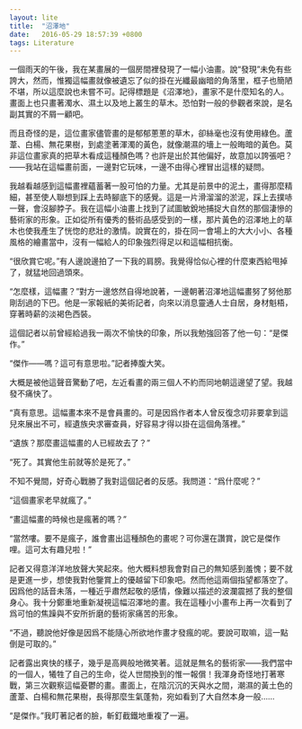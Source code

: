 ```yaml
---
layout: lite
title:  "沼澤地"
date:   2016-05-29 18:57:39 +0800
tags: Literature
---
```


一個雨天的午後，我在某畫展的一個房間裡發現了一幅小油畫。說“發現”未免有些誇大，然而，惟獨這幅畫就像被遺忘了似的掛在光纖最幽暗的角落里，框子也簡陋不堪，所以這麼說也未嘗不可。記得標題是《沼澤地》，畫家不是什麼知名的人。畫面上也只畫著濁水、濕土以及地上叢生的草木。恐怕對一般的參觀者來說，是名副其實的不屑一顧吧。

而且奇怪的是，這位畫家儘管畫的是郁郁蔥蔥的草木，卻絲毫也沒有使用綠色。蘆葦、白楊、無花果樹，到處塗著渾濁的黃色，就像潮濕的墻上一般晦暗的黃色。莫非這位畫家真的把草木看成這種顏色嗎？也許是出於其他偏好，故意加以誇張吧？——我站在這幅畫前面，一邊對它玩味，一邊不由得心裡冒出這樣的疑問。

我越看越感到這幅畫裡蘊蓄著一股可怕的力量。尤其是前景中的泥土，畫得那麼精細，甚至使人聯想到踩上去時腳底下的感覺。這是一片滑溜溜的淤泥，踩上去撲哧一聲，會沒腳脖子。我在這幅小油畫上找到了試圖敏銳地捕捉大自然的那個淒慘的藝術家的形象。正如從所有優秀的藝術品感受到的一樣，那片黃色的沼澤地上的草木也使我產生了恍惚的悲壯的激情。說實在的，掛在同一會場上的大大小小、各種風格的繪畫當中，沒有一幅給人的印象強烈得足以和這幅相抗衡。

“很欣賞它呢。”有人邊說邊拍了一下我的肩膀。我覺得恰似心裡的什麼東西給甩掉了，就猛地回過頭來。

“怎麼樣，這幅畫？”對方一邊悠然自得地說著，一邊朝著沼澤地這幅畫努了努他那剛刮過的下巴。他是一家報紙的美術記者，向來以消息靈通人士自居，身材魁梧，穿著時薪的淡褐色西裝。

這個記者以前曾經給過我一兩次不愉快的印象，所以我勉強回答了他一句：“是傑作。”

“傑作——嗎？這可有意思啦。”記者捧腹大笑。

大概是被他這聲音驚動了吧，左近看畫的兩三個人不約而同地朝這邊望了望。我越發不痛快了。

“真有意思。這幅畫本來不是會員畫的。可是因爲作者本人曾反復念叨非要拿到這兒來展出不可，經遺族央求審查員，好容易才得以掛在這個角落裡。”

“遺族？那麼畫這幅畫的人已經故去了？”

“死了。其實他生前就等於是死了。”

不知不覺間，好奇心戰勝了我對這個記者的反感。我問道：“爲什麼呢？”

“這個畫家老早就瘋了。”

“畫這幅畫的時候也是瘋著的嗎？”

“當然嘍。要不是瘋子，誰會畫出這種顏色的畫呢？可你還在讚賞，說它是傑作哩。這可太有趣兒啦！”

記者又得意洋洋地放聲大笑起來。他大概料想我會對自己的無知感到羞愧；要不就是更進一步，想使我對他鑒賞上的優越留下印象吧。然而他這兩個指望都落空了。因爲他的話音未落，一種近乎肅然起敬的感情，像難以描述的波瀾震撼了我的整個身心。我十分鄭重地重新凝視這幅沼澤地的畫。我在這種小小畫布上再一次看到了爲可怕的焦躁與不安所折磨的藝術家痛苦的形象。

“不過，聽說他好像是因爲不能隨心所欲地作畫才發瘋的呢。要說可取嘛，這一點倒是可取的。”

記者露出爽快的樣子，幾乎是高興般地微笑著。這就是無名的藝術家——我們當中的一個人，犧牲了自己的生命，從人世間換到的惟一報償！我渾身奇怪地打著寒戰，第三次觀察這幅憂鬱的畫。畫面上，在陰沉沉的天與水之間，潮濕的黃土色的蘆葦、白楊和無花果樹，長得那麼生氣蓬勃，宛如看到了大自然本身一般……

“是傑作。”我盯著記者的臉，斬釘截鐵地重複了一遍。
